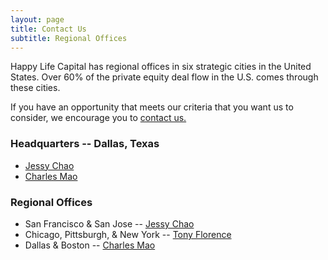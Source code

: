 ```yaml
---
layout: page
title: Contact Us
subtitle: Regional Offices
---
```


Happy Life Capital has regional offices in six strategic cities in the United States. Over 60% of the private equity deal flow in the U.S. comes through these cities. 

If you have an opportunity that meets our criteria that you want us to consider, we encourage you to [contact us.](happylifecapital.com/contact/)

### Headquarters -- Dallas, Texas
* [Jessy Chao](mailto:jessy_chao@happylifecapital.com)
* [Charles Mao](mailto:charles_mao@happylifecapital.com)

### Regional Offices
* San Francisco & San Jose -- [Jessy Chao](mailto:jessy_chao@happylifecapital.com)
* Chicago, Pittsburgh, & New York -- [Tony Florence](mailto:tony_florence@comcast.net)
* Dallas & Boston -- [Charles Mao](mailto:charles_mao@happylifecapital.com)

